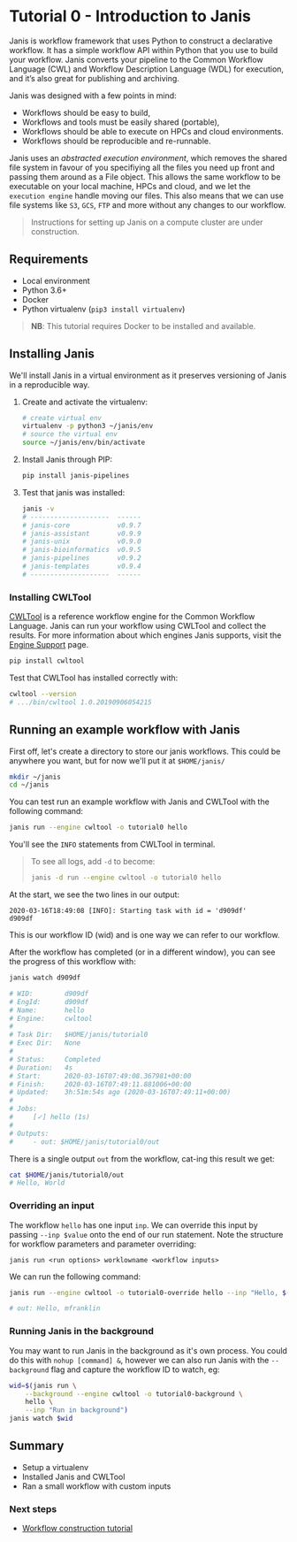 # Tutorial 0 - Introduction to Janis

Janis is workflow framework that uses Python to construct a declarative workflow. It has a simple workflow API within Python that you use to build your workflow. Janis converts your pipeline to the Common Workflow Language (CWL) and Workflow Description Language (WDL) for execution, and it’s also great for publishing and archiving.

Janis was designed with a few points in mind:

- Workflows should be easy to build,
- Workflows and tools must be easily shared (portable),
- Workflows should be able to execute on HPCs and cloud environments.
- Workflows should be reproducible and re-runnable.

Janis uses an *abstracted execution environment*, which removes the shared file system in favour of you specifiying all the files you need up front and passing them around as a File object. This allows the same workflow to be executable on your local machine, HPCs and cloud, and we let the `execution engine` handle moving our files. This also means that we can use file systems like ``S3``, ``GCS``, ``FTP`` and more without any changes to our workflow.

> Instructions for setting up Janis on a compute cluster are under construction. 

## Requirements

- Local environment
- Python 3.6+
- Docker
- Python virtualenv (`pip3 install virtualenv`)

> **NB**: This tutorial requires Docker to be installed and available.

## Installing Janis

We'll install Janis in a virtual environment as it preserves versioning of Janis in a reproducible way.

1. Create and activate the virtualenv:

    ```bash
    # create virtual env
	virtualenv -p python3 ~/janis/env
	# source the virtual env
	source ~/janis/env/bin/activate
    ```

2. Install Janis through PIP:

    ```bash
    pip install janis-pipelines
    ```

3. Test that janis was installed:

    ```bash
	janis -v
    # --------------------  ------
    # janis-core            v0.9.7
    # janis-assistant       v0.9.9
    # janis-unix            v0.9.0
    # janis-bioinformatics  v0.9.5
    # janis-pipelines       v0.9.2
    # janis-templates       v0.9.4
    # --------------------  ------
	```
	
### Installing CWLTool

[CWLTool](https://github.com/common-workflow-language/cwltool) is a reference workflow engine for the Common Workflow Language. Janis can run your workflow using CWLTool and collect the results. For more information about which engines Janis supports, visit the [Engine Support](https://janis.readthedocs.io/en/latest/references/engines.html) page.

```bash
pip install cwltool
```

Test that CWLTool has installed correctly with:

```bash
cwltool --version
# .../bin/cwltool 1.0.20190906054215
```


## Running an example workflow with Janis

First off, let's create a directory to store our janis workflows. This could be anywhere you want, but for now we'll put it at `$HOME/janis/`

```bash
mkdir ~/janis
cd ~/janis
```

You can test run an example workflow with Janis and CWLTool with the following command:

```bash
janis run --engine cwltool -o tutorial0 hello
```

You'll see the `INFO` statements from CWLTool in terminal.

> To see all logs, add `-d` to become: 
> ```bash
> janis -d run --engine cwltool -o tutorial0 hello
> ```

At the start, we see the two lines in our output:

```
2020-03-16T18:49:08 [INFO]: Starting task with id = 'd909df'
d909df
```

This is our workflow ID (wid) and is one way we can refer to our workflow.

After the workflow has completed (or in a different window), you can see the progress of this workflow with:

```bash
janis watch d909df

# WID:        d909df
# EngId:      d909df
# Name:       hello
# Engine:     cwltool
# 
# Task Dir:   $HOME/janis/tutorial0
# Exec Dir:   None
# 
# Status:     Completed
# Duration:   4s
# Start:      2020-03-16T07:49:08.367981+00:00
# Finish:     2020-03-16T07:49:11.881006+00:00
# Updated:    3h:51m:54s ago (2020-03-16T07:49:11+00:00)
# 
# Jobs: 
#     [✓] hello (1s)       
# 
# Outputs:
#     - out: $HOME/janis/tutorial0/out
```

There is a single output `out` from the workflow, cat-ing this result we get:

```bash
cat $HOME/janis/tutorial0/out
# Hello, World
```

### Overriding an input

The workflow `hello` has one input `inp`. We can override this input by passing `--inp $value` onto the end of our run statement. Note the structure for workflow parameters and parameter overriding:

```
janis run <run options> worklowname <workflow inputs>
```

We can run the following command:
```bash
janis run --engine cwltool -o tutorial0-override hello --inp "Hello, $(whoami)"

# out: Hello, mfranklin
```

### Running Janis in the background

You may want to run Janis in the background as it's own process. You could do this with `nohup [command] &`, however we can also run Janis with the `--background` flag and capture the workflow ID to watch, eg:

```bash
wid=$(janis run \
    --background --engine cwltool -o tutorial0-background \
    hello \
    --inp "Run in background")
janis watch $wid
```


## Summary

- Setup a virtualenv
- Installed Janis and CWLTool
- Ran a small workflow with custom inputs

### Next steps

- [Workflow construction tutorial](https://janis.readthedocs.io/en/latest/tutorials/tutorial1.html)

